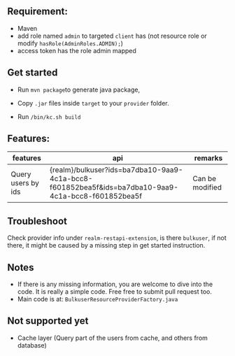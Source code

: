 
Requirement:
-----------------------
- Maven
- add role named `admin` to targeted `client` has  (not resource role or modify `hasRole(AdminRoles.ADMIN);`)
- access token has the role admin mapped
  

Get started
-----------------------
- Run `mvn package`to generate java package,

- Copy `.jar` files inside `target` to your `provider` folder.

- Run `/bin/kc.sh build` 

Features:
------------------------
| features | api | remarks |
|----------|-----|---------|
| Query users by ids | {realm}/bulkuser?ids=ba7dba10-9aa9-4c1a-bcc8-f601852bea5f&ids=ba7dba10-9aa9-4c1a-bcc8-f601852bea5f | Can be modified 

 
Troubleshoot
-----------------
Check provider info under `realm-restapi-extension`, is there `bulkuser`, if not there, it might be caused by a missing step in get started instruction.


Notes
------------

- If there is any missing information, you are welcome to dive into the code. It is really a simple code. Free free to submit pull request too.
- Main code is at: `BulkuserResourceProviderFactory.java`


Not supported yet
------------------------
- Cache layer (Query part of the users from cache, and others from database)


